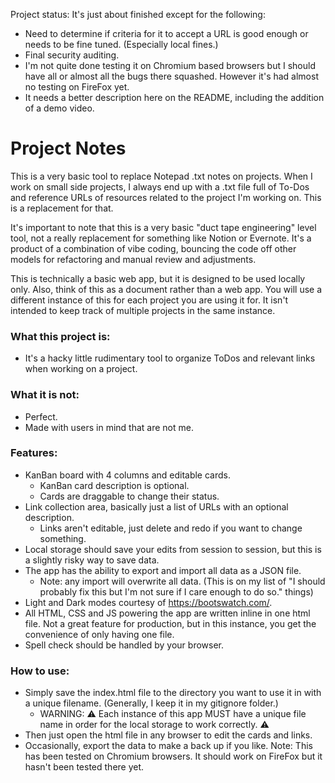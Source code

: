 Project status: It's just about finished except for the following:
* Need to determine if criteria for it to accept a URL is good enough or needs to be fine tuned. (Especially local fines.)
* Final security auditing.
* I'm not quite done testing it on Chromium based browsers but I should have all or almost all the bugs there squashed. However it's had almost no testing on FireFox yet.
* It needs a better description here on the README, including the addition of a demo video.

# Project Notes

This is a very basic tool to replace Notepad .txt notes on projects. When I work on small side projects, I always end up with a .txt file full of To-Dos and reference URLs of resources related to the project I'm working on. This is a replacement for that.

It's important to note that this is a very basic "duct tape engineering" level tool, not a really replacement for something like Notion or Evernote. It's a product of a combination of vibe coding, bouncing the code off other models for refactoring and manual review and adjustments.

This is technically a basic web app, but it is designed to be used locally only. Also, think of this as a document rather than a web app. You will use a different instance of this for each project you are using it for. It isn't intended to keep track of multiple projects in the same instance.

### What this project is:
* It's a hacky little rudimentary tool to organize ToDos and relevant links when working on a project.

### What it is not:
* Perfect. 
* Made with users in mind that are not me.

### Features:

- KanBan board with 4 columns and editable cards.
  - KanBan card description is optional.
  - Cards are draggable to change their status.
- Link collection area, basically just a list of URLs with an optional description.
  - Links aren't editable, just delete and redo if you want to change something.
- Local storage should save your edits from session to session, but this is a slightly risky way to save data.
- The app has the ability to export and import all data as a JSON file.
  - Note: any import will overwrite all data. (This is on my list of "I should probably fix this but I'm not sure if I care enough to do so." things)
- Light and Dark modes courtesy of https://bootswatch.com/.
- All HTML, CSS and JS powering the app are written inline in one html file. Not a great feature for production, but in this instance, you get the convenience of only having one file.
- Spell check should be handled by your browser.

### How to use: 

- Simply save the index.html file to the directory you want to use it in with a unique filename. (Generally, I keep it in my gitignore folder.)
  - WARNING: :warning: Each instance of this app MUST have a unique file name in order for the local storage to work correctly. :warning: 
- Then just open the html file in any browser to edit the cards and links.
- Occasionally, export the data to make a back up if you like.
Note: This has been tested on Chromium browsers. It should work on FireFox but it hasn't been tested there yet.
